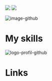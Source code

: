<img src="https://img.shields.io/twitter/url?style=social&url=https%3A%2F%2Ftwitter.com%2Fwildagsx">
<img src="https://img.shields.io/badge/linkedin--lightgrey?style=social&logo=linkedin">

![image-github](https://user-images.githubusercontent.com/79690181/143508591-30628af0-9ae3-4cc4-b623-e08d0f8cd982.gif)


# My skills

![logo-profil-github](https://user-images.githubusercontent.com/79690181/142406791-d55d3538-de63-4191-9d6f-465a994be51e.png)

# Links

